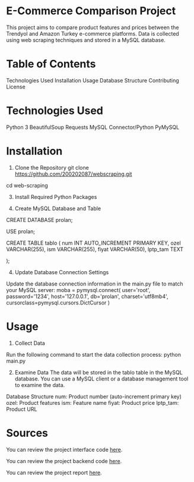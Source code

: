 # E-Commerce Comparison Project
This project aims to compare product features and prices between the Trendyol and Amazon Turkey e-commerce platforms. Data is collected using web scraping techniques and stored in a MySQL database.

# Table of Contents
Technologies Used
Installation
Usage
Database Structure
Contributing
License

# Technologies Used
Python 3
BeautifulSoup
Requests
MySQL Connector/Python
PyMySQL

# Installation

1. Clone the Repository
git clone https://github.com/200202087/webscraping.git

cd web-scraping

3. Install Required Python Packages


4. Create MySQL Database and Table
   
CREATE DATABASE prolan;

USE prolan;

CREATE TABLE tablo (
    num INT AUTO_INCREMENT PRIMARY KEY,
    ozel VARCHAR(255),
    ism VARCHAR(255),
    fiyat VARCHAR(50),
    lptp_tam TEXT

);

4. Update Database Connection Settings

Update the database connection information in the main.py file to match your MySQL server:
moba = pymysql.connect(
    user='root',
    password='1234',
    host='127.0.0.1',
    db='prolan',
    charset='utf8mb4',
    cursorclass=pymysql.cursors.DictCursor
)

# Usage

1. Collect Data

Run the following command to start the data collection process:
python main.py

2. Examine Data
The data will be stored in the tablo table in the MySQL database. You can use a MySQL client or a database management tool to examine the data.

Database Structure
num: Product number (auto-increment primary key)
ozel: Product features
ism: Feature name
fiyat: Product price
lptp_tam: Product URL

# Sources

You can review the project interface code [here](Arayuz.php).

You can review the project backend code [here](WebScraping.py).

You can review the project report [here](WebScrapingRep.pdf).
